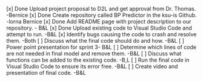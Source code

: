  [x] Done Upload project proposal to D2L and get approval from Dr. Thomas. -Bernice
 [x] Done Create repository called BP Predictor in the ksu-is Github. -lorna Bernice
 [x] Done Add README page with project description to our repository. - B&L
 [x] Done Upload existing code to Visual Studio Code and attempt to run. -B&L
 [x] Identify bugs causing the code to crash and resolve them. -Both
 [ ] Discuss what the final code should do and how. -B&L
 [ ] Power point presentation for sprint 3- B&L
 [ ] Determine which lines of code are not needed in final model and remove them. -B&L
 [ ] Discuss what functions can be added to the existing code. -B,L
 [ ] Run the final code in Visual Studio Code to ensure its error free. -B&L
 [ ] Create video and presentation of final code. -B&L
